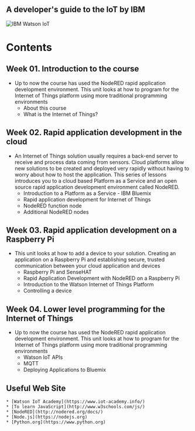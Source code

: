 ## A developer's guide to the IoT by IBM

![IBM Watson IoT](https://github.com/leehaesung/A-developer-s-guide-to-the-IoT-by-IBM/blob/master/01_Lecture_Notes/ImageFiles/IBM_Watson_IoT.png)

# Contents
## Week 01. Introduction to the course
 * Up to now the course has used the NodeRED rapid application development environment. This unit looks at how to program for the Internet of Things platform using more traditional programming environments
   * About this course
   * What is the Internet of Things?


## Week 02. Rapid application development in the cloud
 * An Internet of Things solution usually requires a back-end server to receive and process data coming from sensors. Cloud platforms allow new solutions to be created and deployed very rapidly without having to worry about how to host the application. This series of lessons introduces you to a cloud based Platform as a Service and an open source rapid application development environment called NodeRED.
    * Introduction to a Platform as a Service - IBM Bluemix
    * Rapid application development for Internet of Things
    * NodeRED function node
    * Additional NodeRED nodes


## Week 03. Rapid application development on a Raspberry Pi
 * This unit looks at how to add a device to your solution. Creating an application on a Raspberry Pi and establishing secure, trusted communication between your cloud application and devices
    * Raspberry Pi and SenseHAT
    * Rapid Application Development with NodeRED on a Raspberry Pi
    * Introduction to the Watson Internet of Things Platform
    * Controlling a device


## Week 04. Lower level programming for the Internet of Things
 * Up to now the course has used the NodeRED rapid application development environment. This unit looks at how to program for the Internet of Things platform using more traditional programming environments
    * Watson IoT APIs
    * MQTT
    * Deploying Applications to Bluemix



## Useful Web Site 
    * [Watson IoT Academy](https://www.iot-academy.info/)
    * [To learn JavaScript](http://www.w3schools.com/js/)
    * [NodeRED](http://nodered.org/docs/)
    * [Node.js](https://nodejs.org)
    * [Python.org](https://www.python.org)
    


